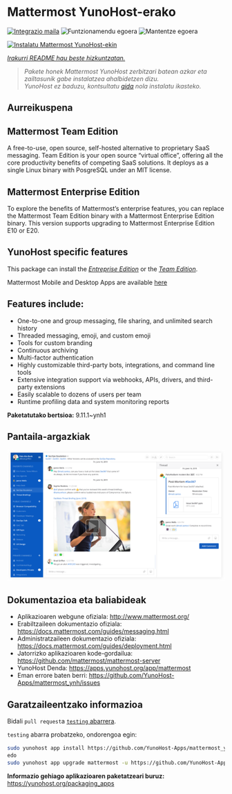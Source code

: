 <!--
Ohart ongi: README hau automatikoki sortu da <https://github.com/YunoHost/apps/tree/master/tools/readme_generator>ri esker
EZ editatu eskuz.
-->

# Mattermost YunoHost-erako

[![Integrazio maila](https://dash.yunohost.org/integration/mattermost.svg)](https://ci-apps.yunohost.org/ci/apps/mattermost/) ![Funtzionamendu egoera](https://ci-apps.yunohost.org/ci/badges/mattermost.status.svg) ![Mantentze egoera](https://ci-apps.yunohost.org/ci/badges/mattermost.maintain.svg)

[![Instalatu Mattermost YunoHost-ekin](https://install-app.yunohost.org/install-with-yunohost.svg)](https://install-app.yunohost.org/?app=mattermost)

*[Irakurri README hau beste hizkuntzatan.](./ALL_README.md)*

> *Pakete honek Mattermost YunoHost zerbitzari batean azkar eta zailtasunik gabe instalatzea ahalbidetzen dizu.*  
> *YunoHost ez baduzu, kontsultatu [gida](https://yunohost.org/install) nola instalatu ikasteko.*

## Aurreikuspena

## Mattermost Team Edition

A free-to-use, open source, self-hosted alternative to proprietary SaaS messaging. Team Edition is your open source “virtual office”, offering all the core productivity benefits of competing SaaS solutions. It deploys as a single Linux binary with PosgreSQL under an MIT license.

## Mattermost Enterprise Edition

To explore the benefits of Mattermost’s enterprise features, you can replace the Mattermost Team Edition binary with a Mattermost Enterprise Edition binary. This version supports upgrading to Mattermost Enterprise Edition E10 or E20.

## YunoHost specific features

This package can install the [*Entreprise Edition*](https://docs.mattermost.com/overview/product.html#mattermost-enterprise-edition) or the [*Team Edition*](https://docs.mattermost.com/overview/product.html#mattermost-team-edition).

Mattermost Mobile and Desktop Apps are available [here](https://mattermost.com/download/)

## Features include:

- One-to-one and group messaging, file sharing, and unlimited search history
- Threaded messaging, emoji, and custom emoji
- Tools for custom branding
- Continuous archiving
- Multi-factor authentication
- Highly customizable third-party bots, integrations, and command line tools
- Extensive integration support via webhooks, APIs, drivers, and third-party extensions
- Easily scalable to dozens of users per team
- Runtime profiling data and system monitoring reports


**Paketatutako bertsioa:** 9.11.1~ynh1

## Pantaila-argazkiak

![Mattermost(r)en pantaila-argazkia](./doc/screenshots/screenshot.png)

## Dokumentazioa eta baliabideak

- Aplikazioaren webgune ofiziala: <http://www.mattermost.org/>
- Erabiltzaileen dokumentazio ofiziala: <https://docs.mattermost.com/guides/messaging.html>
- Administratzaileen dokumentazio ofiziala: <https://docs.mattermost.com/guides/deployment.html>
- Jatorrizko aplikazioaren kode-gordailua: <https://github.com/mattermost/mattermost-server>
- YunoHost Denda: <https://apps.yunohost.org/app/mattermost>
- Eman errore baten berri: <https://github.com/YunoHost-Apps/mattermost_ynh/issues>

## Garatzaileentzako informazioa

Bidali `pull request`a [`testing` abarrera](https://github.com/YunoHost-Apps/mattermost_ynh/tree/testing).

`testing` abarra probatzeko, ondorengoa egin:

```bash
sudo yunohost app install https://github.com/YunoHost-Apps/mattermost_ynh/tree/testing --debug
edo
sudo yunohost app upgrade mattermost -u https://github.com/YunoHost-Apps/mattermost_ynh/tree/testing --debug
```

**Informazio gehiago aplikazioaren paketatzeari buruz:** <https://yunohost.org/packaging_apps>

